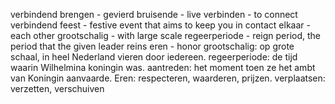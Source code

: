 verbindend 
brengen - 
gevierd 
bruisende - live
verbinden - to connect
verbindend feest - festive event that aims to keep you in contact
elkaar - each other 
grootschalig - with large scale
regeerperiode - reign period, the period that the given leader reins
eren - honor
grootschalig: op grote schaal, in heel Nederland vieren door iedereen.
regeerperiode: de tijd waarin Wilhelmina koningin was.
aantreden: het moment toen ze het ambt van Koningin aanvaarde.
Eren: respecteren, waarderen, prijzen.
verplaatsen: verzetten, verschuiven
